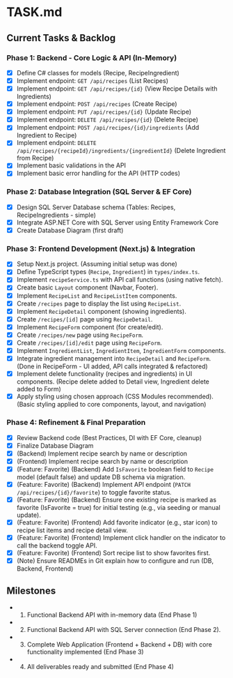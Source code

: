 # TASK.md

## Current Tasks & Backlog

### Phase 1: Backend - Core Logic & API (In-Memory)
- [x] Define C# classes for models (Recipe, RecipeIngredient)
- [x] Implement endpoint: `GET /api/recipes` (List Recipes)
- [x] Implement endpoint: `GET /api/recipes/{id}` (View Recipe Details with Ingredients)
- [x] Implement endpoint: `POST /api/recipes` (Create Recipe)
- [x] Implement endpoint: `PUT /api/recipes/{id}` (Update Recipe)
- [x] Implement endpoint: `DELETE /api/recipes/{id}` (Delete Recipe)
- [x] Implement endpoint: `POST /api/recipes/{id}/ingredients` (Add Ingredient to Recipe)
- [x] Implement endpoint: `DELETE /api/recipes/{recipeId}/ingredients/{ingredientId}` (Delete Ingredient from Recipe)
- [x] Implement basic validations in the API
- [x] Implement basic error handling for the API (HTTP codes)

### Phase 2: Database Integration (SQL Server & EF Core)
- [x] Design SQL Server Database schema (Tables: Recipes, RecipeIngredients - simple)
- [x] Integrate ASP.NET Core with SQL Server using Entity Framework Core
- [x] Create Database Diagram (first draft)

### Phase 3: Frontend Development (Next.js) & Integration
- [x] Setup Next.js project. (Assuming initial setup was done)
- [x] Define TypeScript types (`Recipe`, `Ingredient`) in `types/index.ts`.
- [x] Implement `recipeService.ts` with API call functions (using native fetch).
- [x] Create basic `Layout` component (Navbar, Footer).
- [x] Implement `RecipeList` and `RecipeListItem` components.
- [x] Create `/recipes` page to display the list using `RecipeList`.
- [x] Implement `RecipeDetail` component (showing ingredients).
- [x] Create `/recipes/[id]` page using `RecipeDetail`.
- [x] Implement `RecipeForm` component (for create/edit).
- [x] Create `/recipes/new` page using `RecipeForm`.
- [x] Create `/recipes/[id]/edit` page using `RecipeForm`.
- [x] Implement `IngredientList`, `IngredientItem`, `IngredientForm` components.
- [x] Integrate ingredient management into `RecipeDetail` and `RecipeForm`. (Done in RecipeForm - UI added, API calls integrated & refactored)
- [x] Implement delete functionality (recipes and ingredients) in UI components. (Recipe delete added to Detail view, Ingredient delete added to Form)
- [x] Apply styling using chosen approach (CSS Modules recommended). (Basic styling applied to core components, layout, and navigation)

### Phase 4: Refinement & Final Preparation
- [x] Review Backend code (Best Practices, DI with EF Core, cleanup)
- [x] Finalize Database Diagram
- [x] (Backend) Implement recipe search by name or description
- [x] (Frontend) Implement recipe search by name or description
- [x] (Feature: Favorite) (Backend) Add `IsFavorite` boolean field to `Recipe` model (default false) and update DB schema via migration.
- [x] (Feature: Favorite) (Backend) Implement API endpoint (`PATCH /api/recipes/{id}/favorite`) to toggle favorite status.
- [x] (Feature: Favorite) (Backend) Ensure one existing recipe is marked as favorite (IsFavorite = true) for initial testing (e.g., via seeding or manual update).
- [x] (Feature: Favorite) (Frontend) Add favorite indicator (e.g., star icon) to recipe list items and recipe detail view.
- [x] (Feature: Favorite) (Frontend) Implement click handler on the indicator to call the backend toggle API.
- [x] (Feature: Favorite) (Frontend) Sort recipe list to show favorites first.
- [x] (Note) Ensure READMEs in Git explain how to configure and run (DB, Backend, Frontend)

## Milestones

- 1. Functional Backend API with in-memory data (End Phase 1)
- 2. Functional Backend API with SQL Server connection (End Phase 2).
- 3. Complete Web Application (Frontend + Backend + DB) with core functionality implemented (End Phase 3)
- 4. All deliverables ready and submitted (End Phase 4)
